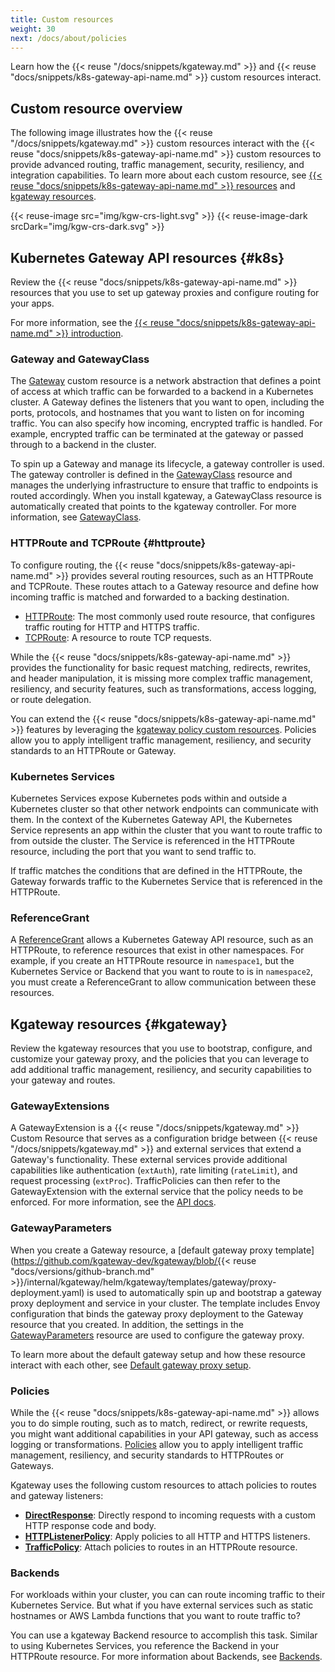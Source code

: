```yaml
---
title: Custom resources
weight: 30
next: /docs/about/policies
---
```


Learn how the {{< reuse "/docs/snippets/kgateway.md" >}} and {{< reuse "docs/snippets/k8s-gateway-api-name.md" >}} custom resources interact. 

## Custom resource overview

The following image illustrates how the {{< reuse "/docs/snippets/kgateway.md" >}} custom resources interact with the {{< reuse "docs/snippets/k8s-gateway-api-name.md" >}} custom resources to provide advanced routing, traffic management, security, resiliency, and integration capabilities. To learn more about each custom resource, see [{{< reuse "docs/snippets/k8s-gateway-api-name.md" >}} resources](#k8s) and [kgateway resources](#kgateway).

{{< reuse-image src="img/kgw-crs-light.svg" >}}
{{< reuse-image-dark srcDark="img/kgw-crs-dark.svg" >}}

<!--Source https://app.excalidraw.com/s/AKnnsusvczX/1HkLXOmi9BF-->

## Kubernetes Gateway API resources {#k8s}

Review the {{< reuse "docs/snippets/k8s-gateway-api-name.md" >}} resources that you use to set up gateway proxies and configure routing for your apps. 

For more information, see the [{{< reuse "docs/snippets/k8s-gateway-api-name.md" >}} introduction](https://gateway-api.sigs.k8s.io/#introduction). 

### Gateway and GatewayClass

The [Gateway](https://gateway-api.sigs.k8s.io/api-types/gateway/) custom resource is a network abstraction that defines a point of access at which traffic can be forwarded to a backend in a Kubernetes cluster. A Gateway defines the listeners that you want to open, including the ports, protocols, and hostnames that you want to listen on for incoming traffic. You can also specify how incoming, encrypted traffic is handled. For example, encrypted traffic can be terminated at the gateway or passed through to a backend in the cluster. 

To spin up a Gateway and manage its lifecycle, a gateway controller is used. The gateway controller is defined in the  [GatewayClass](https://gateway-api.sigs.k8s.io/api-types/gatewayclass/) resource and manages the underlying infrastructure to ensure that traffic to endpoints is routed accordingly. When you install kgateway, a GatewayClass resource is automatically created that points to the kgateway controller. For more information, see [GatewayClass](/docs/setup/default/#gatewayclass). 

### HTTPRoute and TCPRoute {#httproute}

To configure routing, the {{< reuse "docs/snippets/k8s-gateway-api-name.md" >}} provides several routing resources, such as an HTTPRoute and TCPRoute. These routes attach to a Gateway resource and define how incoming traffic is matched and forwarded to a backing destination.

* [HTTPRoute](https://gateway-api.sigs.k8s.io/api-types/httproute/): The most commonly used route resource, that configures traffic routing for HTTP and HTTPS traffic. 
* [TCPRoute](https://gateway-api.sigs.k8s.io/reference/spec/#gateway.networking.k8s.io/v1alpha2.TCPRoute): A resource to route TCP requests.

While the {{< reuse "docs/snippets/k8s-gateway-api-name.md" >}} provides the functionality for basic request matching, redirects, rewrites, and header manipulation, it is missing more complex traffic management, resiliency, and security features, such as transformations, access logging, or route delegation. 

You can extend the {{< reuse "docs/snippets/k8s-gateway-api-name.md" >}} features by leveraging the [kgateway policy custom resources](#policies). Policies allow you to apply intelligent traffic management, resiliency, and security standards to an HTTPRoute or Gateway. 

### Kubernetes Services

Kubernetes Services expose Kubernetes pods within and outside a Kubernetes cluster so that other network endpoints can communicate with them. In the context of the Kubernetes Gateway API, the Kubernetes Service represents an app within the cluster that you want to route traffic to from outside the cluster. The Service is referenced in the HTTPRoute resource, including the port that you want to send traffic to. 

If traffic matches the conditions that are defined in the HTTPRoute, the Gateway forwards traffic to the Kubernetes Service that is referenced in the HTTPRoute. 

### ReferenceGrant

A [ReferenceGrant](https://gateway-api.sigs.k8s.io/api-types/referencegrant/) allows a Kubernetes Gateway API resource, such as an HTTPRoute, to reference resources that exist in other namespaces. For example, if you create an HTTPRoute resource in `namespace1`, but the Kubernetes Service or Backend that you want to route to is in `namespace2`, you must create a ReferenceGrant to allow communication between these resources.

<!--

{{< callout type="info" >}}
Kgateway custom resources do not follow the same cross-namespace restrictions as the resources in the {{< reuse "docs/snippets/k8s-gateway-api-name.md" >}}. For example, access between a TrafficPolicy resource in `namespace1` and a Backend resource in `namespace2` is allowed by default and does not require a ReferenceGrant. However, if you need to reference a kgateway resource from a {{< reuse "docs/snippets/k8s-gateway-api-name.md" >}} resource, you must create a ReferenceGrant. 
{{< /callout >}}-->

## Kgateway resources {#kgateway}

Review the kgateway resources that you use to bootstrap, configure, and customize your gateway proxy, and the policies that you can leverage to add additional traffic management, resiliency, and security capabilities to your gateway and routes. 

### GatewayExtensions

A GatewayExtension is a {{< reuse "/docs/snippets/kgateway.md" >}} Custom Resource that serves as a configuration bridge between {{< reuse "/docs/snippets/kgateway.md" >}} and external services that extend a Gateway's functionality. These external services provide additional capabilities like authentication (`extAuth`), rate limiting (`rateLimit`), and request processing (`extProc`). TrafficPolicies can then refer to the GatewayExtension with the external service that the policy needs to be enforced. For more information, see the [API docs](../../reference/api/#gatewayextension).

### GatewayParameters

When you create a Gateway resource, a [default gateway proxy template](https://github.com/kgateway-dev/kgateway/blob/{{< reuse "docs/versions/github-branch.md" >}}/internal/kgateway/helm/kgateway/templates/gateway/proxy-deployment.yaml) is used to automatically spin up and bootstrap a gateway proxy deployment and service in your cluster. The template includes Envoy configuration that binds the gateway proxy deployment to the Gateway resource that you created. In addition, the settings in the [GatewayParameters](#gatewayparameters) resource are used to configure the gateway proxy.

To learn more about the default gateway setup and how these resource interact with each other, see [Default gateway proxy setup](/docs/setup/default/). 

### Policies

While the {{< reuse "docs/snippets/k8s-gateway-api-name.md" >}} allows you to do simple routing, such as to match, redirect, or rewrite requests, you might want additional capabilities in your API gateway, such as access logging or transformations. [Policies](/docs/about/policies/) allow you to apply intelligent traffic management, resiliency, and security standards to HTTPRoutes or Gateways.

Kgateway uses the following custom resources to attach policies to routes and gateway listeners: 

* [**DirectResponse**](/docs/traffic-management/direct-response/): Directly respond to incoming requests with a custom HTTP response code and body.
* [**HTTPListenerPolicy**](/docs/about/policies/httplistenerpolicy/): Apply policies to all HTTP and HTTPS listeners.
* [**TrafficPolicy**](/docs/about/policies/trafficpolicy/): Attach policies to routes in an HTTPRoute resource.

### Backends

For workloads within your cluster, you can can route incoming traffic to their Kubernetes Service. But what if you have external services such as static hostnames or AWS Lambda functions that you want to route traffic to?

You can use a kgateway Backend resource to accomplish this task. Similar to using Kubernetes Services, you reference the Backend in your HTTPRoute resource. For more information about Backends, see [Backends](/docs/traffic-management/destination-types/backends/). 

